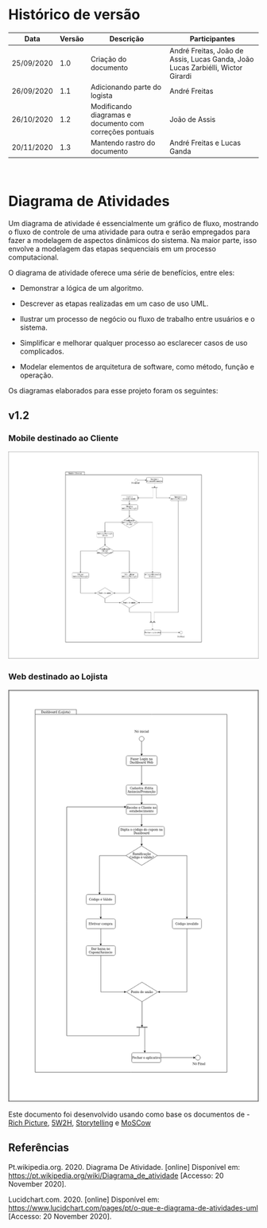 # Histórico de versão


| Data       | Versão | Descrição                                          | Participantes                                                                   |
| ---------- | ------ | -------------------------------------------------- | ------------------------------------------------------------------------------- |
| 25/09/2020 | 1.0    | Criação do documento | André Freitas, João de Assis, Lucas Ganda, João Lucas Zarbiélli, Wictor Girardi |
| 26/09/2020 | 1.1    | Adicionando parte do logista | André Freitas |
| 26/10/2020 | 1.2    | Modificando diagramas e documento com correções pontuais| João de Assis |
| 20/11/2020 | 1.3    | Mantendo rastro do documento |André Freitas e Lucas Ganda|
<br/>

# Diagrama de Atividades

Um diagrama de atividade é essencialmente um gráfico de fluxo, mostrando o fluxo de controle de uma atividade para outra e serão empregados para fazer a modelagem de aspectos dinâmicos do sistema. Na maior parte, isso envolve a modelagem das etapas sequenciais em um processo computacional.

O diagrama de atividade oferece uma série de benefícios, entre eles:

* Demonstrar a lógica de um algoritmo.

 * Descrever as etapas realizadas em um caso de uso UML.

  *  Ilustrar um processo de negócio ou fluxo de trabalho entre usuários e o sistema.

   * Simplificar e melhorar qualquer processo ao esclarecer casos de uso complicados.

   * Modelar elementos de arquitetura de software, como método, função e operação.


Os diagramas elaborados para esse projeto foram os seguintes:
## v1.2

### Mobile destinado ao Cliente
![cd1](./images/Diagrama-Atividade-Cliente.png)

### Web destinado ao Lojista

![cd1](./images/Diagrama-Atividade-lojista.png)

Este documento foi desenvolvido usando como base os documentos de - [Rich Picture](rich_picture.md), [5W2H](5W2H.md), [Storytelling](Storytelling.md) e [MoSCow](MoSCoW.md)
## Referências

Pt.wikipedia.org. 2020. Diagrama De Atividade. [online] Disponível em: <https://pt.wikipedia.org/wiki/Diagrama_de_atividade> [Accesso: 20 November 2020].

Lucidchart.com. 2020. [online] Disponível em: <https://www.lucidchart.com/pages/pt/o-que-e-diagrama-de-atividades-uml> [Accesso: 20 November 2020].
